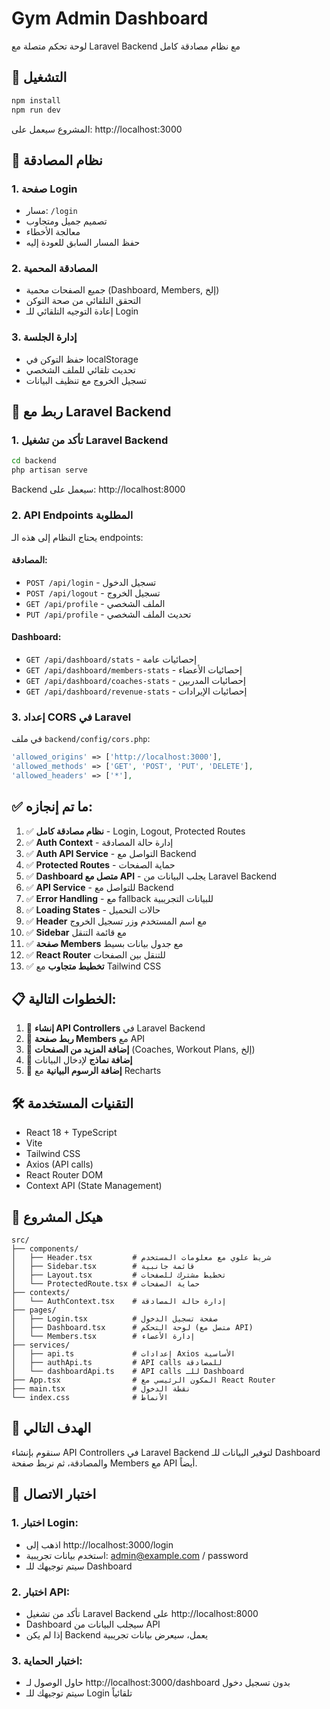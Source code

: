 # Gym Admin Dashboard

لوحة تحكم متصلة مع Laravel Backend مع نظام مصادقة كامل

## 🚀 التشغيل

```bash
npm install
npm run dev
```

المشروع سيعمل على: http://localhost:3000

## 🔐 **نظام المصادقة**

### 1. **صفحة Login**
- مسار: `/login`
- تصميم جميل ومتجاوب
- معالجة الأخطاء
- حفظ المسار السابق للعودة إليه

### 2. **المصادقة المحمية**
- جميع الصفحات محمية (Dashboard, Members, إلخ)
- التحقق التلقائي من صحة التوكن
- إعادة التوجيه التلقائي للـ Login

### 3. **إدارة الجلسة**
- حفظ التوكن في localStorage
- تحديث تلقائي للملف الشخصي
- تسجيل الخروج مع تنظيف البيانات

## 🔗 **ربط مع Laravel Backend**

### 1. **تأكد من تشغيل Laravel Backend**
```bash
cd backend
php artisan serve
```
Backend سيعمل على: http://localhost:8000

### 2. **API Endpoints المطلوبة**
يحتاج النظام إلى هذه الـ endpoints:

#### **المصادقة:**
- `POST /api/login` - تسجيل الدخول
- `POST /api/logout` - تسجيل الخروج
- `GET /api/profile` - الملف الشخصي
- `PUT /api/profile` - تحديث الملف الشخصي

#### **Dashboard:**
- `GET /api/dashboard/stats` - إحصائيات عامة
- `GET /api/dashboard/members-stats` - إحصائيات الأعضاء
- `GET /api/dashboard/coaches-stats` - إحصائيات المدربين
- `GET /api/dashboard/revenue-stats` - إحصائيات الإيرادات

### 3. **إعداد CORS في Laravel**
في ملف `backend/config/cors.php`:
```php
'allowed_origins' => ['http://localhost:3000'],
'allowed_methods' => ['GET', 'POST', 'PUT', 'DELETE'],
'allowed_headers' => ['*'],
```

## ✅ **ما تم إنجازه:**

1. ✅ **نظام مصادقة كامل** - Login, Logout, Protected Routes
2. ✅ **Auth Context** - إدارة حالة المصادقة
3. ✅ **Auth API Service** - التواصل مع Backend
4. ✅ **Protected Routes** - حماية الصفحات
5. ✅ **Dashboard متصل مع API** - يجلب البيانات من Laravel Backend
6. ✅ **API Service** - للتواصل مع Backend
7. ✅ **Error Handling** - مع fallback للبيانات التجريبية
8. ✅ **Loading States** - حالات التحميل
9. ✅ **Header** مع اسم المستخدم وزر تسجيل الخروج
10. ✅ **Sidebar** مع قائمة التنقل
11. ✅ **صفحة Members** مع جدول بيانات بسيط
12. ✅ **React Router** للتنقل بين الصفحات
13. ✅ **تخطيط متجاوب** مع Tailwind CSS

## 📋 **الخطوات التالية:**

1. 🔄 **إنشاء API Controllers** في Laravel Backend
2. 🔄 **ربط صفحة Members** مع API
3. 🔄 **إضافة المزيد من الصفحات** (Coaches, Workout Plans, إلخ)
4. 🔄 **إضافة نماذج** لإدخال البيانات
5. 🔄 **إضافة الرسوم البيانية** مع Recharts

## 🛠️ التقنيات المستخدمة

- React 18 + TypeScript
- Vite
- Tailwind CSS
- Axios (API calls)
- React Router DOM
- Context API (State Management)

## 📁 **هيكل المشروع**

```
src/
├── components/
│   ├── Header.tsx         # شريط علوي مع معلومات المستخدم
│   ├── Sidebar.tsx        # قائمة جانبية
│   ├── Layout.tsx         # تخطيط مشترك للصفحات
│   └── ProtectedRoute.tsx # حماية الصفحات
├── contexts/
│   └── AuthContext.tsx    # إدارة حالة المصادقة
├── pages/
│   ├── Login.tsx          # صفحة تسجيل الدخول
│   ├── Dashboard.tsx      # لوحة التحكم (متصل مع API)
│   └── Members.tsx        # إدارة الأعضاء
├── services/
│   ├── api.ts             # إعدادات Axios الأساسية
│   ├── authApi.ts         # API calls للمصادقة
│   └── dashboardApi.ts    # API calls للـ Dashboard
├── App.tsx                # المكون الرئيسي مع React Router
├── main.tsx               # نقطة الدخول
└── index.css              # الأنماط
```

## 🎯 **الهدف التالي**

سنقوم بإنشاء API Controllers في Laravel Backend لتوفير البيانات للـ Dashboard والمصادقة، ثم نربط صفحة Members مع API أيضاً.

## 🔧 **اختبار الاتصال**

### 1. **اختبار Login:**
- اذهب إلى http://localhost:3000/login
- استخدم بيانات تجريبية: admin@example.com / password
- سيتم توجيهك للـ Dashboard

### 2. **اختبار API:**
- تأكد من تشغيل Laravel Backend على http://localhost:8000
- Dashboard سيجلب البيانات من API
- إذا لم يكن Backend يعمل، سيعرض بيانات تجريبية

### 3. **اختبار الحماية:**
- حاول الوصول لـ http://localhost:3000/dashboard بدون تسجيل دخول
- سيتم توجيهك للـ Login تلقائياً
